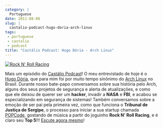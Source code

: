 ```yaml
---
category: |
  Portuguese
date: 2011-08-08
slug: |
  castalio-podcast-hugo-doria-arch-linux
tags:
 - portuguese
 - castalio
 - podcast
title: "Castálio Podcast: Hugo Dória - Arch Linux"
---
```


[![Rock N\' Roll
Racing](http://upload.wikimedia.org/wikipedia/pt/7/7f/Rock_N%27_Roll_Racing.jpg)](https://secure.wikimedia.org/wikipedia/pt/wiki/Rock_%26_Roll_Racing)

Mais um episódio do [Castálio Podcast](http://castalio.info)! O meu
entrevistado de hoje é o [Hugo Dória](http://hdoria.com/), que para mim
foi por muito tempo sinônimo do [Arch Linux](http://www.archlinux.org/)
no Brasil. Durante nosso bate-papo conversamos sobre sua história pelo
Arch, alguns dos seus projetos de segurança e alerta de atualizações, e
como que ele deixou de querer ser um **hacker**, invadir a **NASA** e
**FBI**, e acabou se especializando em segurança de sistemas! Também
conversamos sobre a emoção de ser pai pela primeira vez, como que
funciona o **Tribunal de Justiça de Sergipe**, o processo para iniciar a
sua startup chamada [POPCode](http://www.popcode.com.br/), gostando de
música a partir do joguinho **Rock N' Roll Racing**, e é claro seu **Top
5**!!! [Escute agora
mesmo](http://www.castalio.info/hugo-doria-arch-linux/)!
